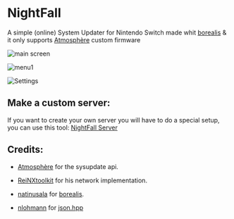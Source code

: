 # NightFall

A simple (online) System Updater for Nintendo Switch made whit [borealis](https://github.com/natinusala/borealis) & it only supports [Atmosphère](https://github.com/Atmosphere-NX/Atmosphere) custom firmware

![main screen](https://cdn.discordapp.com/attachments/519986961382113283/778958406798016532/2020111913060200-DB1426D1DFD034027CECDE9C2DD914B8.jpg)

![menu1](https://cdn.discordapp.com/attachments/519986961382113283/778958666660970516/2020111913060700-DB1426D1DFD034027CECDE9C2DD914B8.jpg)

![Settings](https://cdn.discordapp.com/attachments/519986961382113283/778958814946131968/2020111913062300-DB1426D1DFD034027CECDE9C2DD914B8.jpg)

## Make a custom server:
If you want to create your own server you will have to do a special setup, you can use this tool: [NightFall Server](https://github.com/D3fau4/NightFall-Server)

## Credits:

*  [Atmosphère](https://github.com/Atmosphere-NX/Atmosphere) for the sysupdate api.

*  [ReiNXtoolkit](https://github.com/Reisyukaku/ReiNXToolkit) for his network implementation.

*  [natinusala](https://github.com/natinusala) for [borealis](https://github.com/natinusala/borealis).

*  [nlohmann](https://github.com/nlohmann) for [json.hpp](https://github.com/nlohmann/json)
